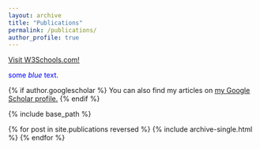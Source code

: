 ```yaml
---
layout: archive
title: "Publications"
permalink: /publications/
author_profile: true
---
```


<p><a href="https://www.w3schools.com/">Visit W3Schools.com!</a></p>

<span style="color:blue">some *blue* text</span>.


{% if author.googlescholar %}
  You can also find my articles on <u><a href="{{author.googlescholar}}">my Google Scholar profile</a>.</u>
{% endif %}

{% include base_path %}

{% for post in site.publications reversed %}
  {% include archive-single.html %}
{% endfor %}
